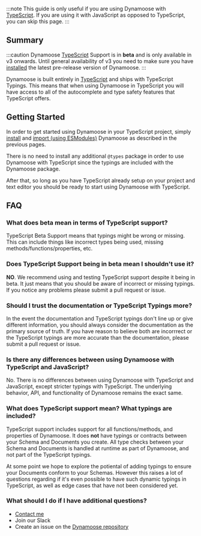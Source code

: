 :::note
This guide is only useful if you are using Dynamoose with [TypeScript](https://typescriptlang.org). If you are using it with JavaScript as opposed to TypeScript, you can skip this page.
:::

## Summary

:::caution
Dynamoose [TypeScript](https://typescriptlang.org) Support is in **beta** and is only available in v3 onwards. Until general availability of v3 you need to make sure you have [installed](Install) the latest pre-release version of Dynamoose.
:::

Dynamoose is built entirely in [TypeScript](https://typescriptlang.org) and ships with TypeScript Typings. This means that when using Dynamoose in TypeScript you will have access to all of the autocomplete and type safety features that TypeScript offers.

## Getting Started

In order to get started using Dynamoose in your TypeScript project, simply [install](Install) and [import (using ESModules)](Import) Dynamoose as described in the previous pages.

There is no need to install any additional `@types` package in order to use Dynamoose with TypeScript since the typings are included with the Dynamoose package.

After that, so long as you have TypeScript already setup on your project and text editor you should be ready to start using Dynamoose with TypeScript.

## FAQ

### What does beta mean in terms of TypeScript support?

TypeScript Beta Support means that typings might be wrong or missing. This can include things like incorrect types being used, missing methods/functions/properties, etc.

### Does TypeScript Support being in beta mean I shouldn't use it?

**NO**. We recommend using and testing TypeScript support despite it being in beta. It just means that you should be aware of incorrect or missing typings. If you notice any problems please submit a pull request or issue.

### Should I trust the documentation or TypeScript Typings more?

In the event the documentation and TypeScript typings don't line up or give different information, you should always consider the documentation as the primary source of truth. If you have reason to believe both are incorrrect or the TypeScript typings are more accurate than the documentation, please submit a pull request or issue.

### Is there any differences between using Dynamoose with TypeScript and JavaScript?

No. There is no differences between using Dynamoose with TypeScript and JavaScript, except stricter typings with TypeScript. The underlying behavior, API, and functionality of Dynamoose remains the exact same.

### What does TypeScript support mean? What typings are included?

TypeScript support includes support for all functions/methods, and properties of Dynamoose. It does **not** have typings or contracts between your Schema and Documents you create. All type checks between your Schema and Documents is handled at runtime as part of Dynamoose, and not part of the TypeScript typings.

At some point we hope to explore the potiental of adding typings to ensure your Documents conform to your Schemas. However this raises a lot of questions regarding if it's even possible to have such dynamic typings in TypeScript, as well as edge cases that have not been considered yet.

### What should I do if I have additional questions?

- [Contact me](https://charlie.fish/contact)
- Join our Slack
- Create an issue on the [Dynamoose repository](https://github.com/dynamoose/dynamoose)
